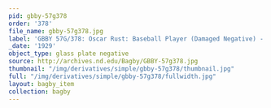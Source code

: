 ```yaml
---
pid: gbby-57g378
order: '378'
file_name: gbby-57g378.jpg
label: 'GBBY 57G/378: Oscar Rust: Baseball Player (Damaged Negative) - 1929'
_date: '1929'
object_type: glass plate negative
source: http://archives.nd.edu/Bagby/GBBY-57g378.jpg
thumbnail: "/img/derivatives/simple/gbby-57g378/thumbnail.jpg"
full: "/img/derivatives/simple/gbby-57g378/fullwidth.jpg"
layout: bagby_item
collection: bagby
---
```

